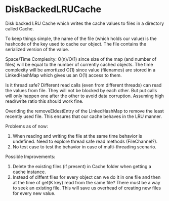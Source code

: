 # DiskBackedLRUCache

Disk backed LRU Cache which writes the cache values to files in a directory called Cache. 

To keep things simple, the name of the file (which holds our value) is the hashcode of the key used to cache our object. The file contains the serialized version of the value.

Space/Time Complexity: O(n)/O(1) since size of the map (and number of files) will be equal to the number of currently cached objects. The time complexity will be amortized O(1) since value (filenames) are stored in a LinkedHashMap which gives us an O(1) access to them.

Is it thread safe?
Different read calls (even from different threads) can read the values from file. They will not be blocked by each other. But put calls will only happen one after the other to avoid data corruption. Assuming high read/write ratio this should work fine.

Overiding the removeEldestEntry of the LinkedHashMap to remove the least recently used file. This ensures that our cache behaves in the LRU manner.

Problems as of now:
1. When reading and writing the file at the same time behavior is undefined. Need to explore thread safe read methods (FileChannel?).
2. No test case to test the behavior in case of multi-threading scenario.

Possible Improvements:
1. Delete the existing files (if present) in Cache folder when getting a cache instance.
2. Instead of diffent files for every object can we do it in one file and then at the time of get(K key) read from the same file? There must be a way to seek an existing file. This will save us overhead of creating new files for every new value.
